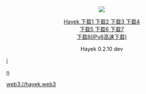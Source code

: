 


<div style="text-align:center"><a href="/cn/hayek.html" > <img src="/imgs/128.png" /></a></div>
<p align="center">
<a href="http://178.18.242.172/ipns/k51qzi5uqu5dk1vuvvrl4m6285idnfrjo5xj5d1xsf48k63nqfi3eeuqgubr6y/fdroid/release/hayek-fdroid-arm64-v8a-release.apk" > Hayek  下载1 </a>
<a href="http://185.8.166.154/ipns/k51qzi5uqu5dk1vuvvrl4m6285idnfrjo5xj5d1xsf48k63nqfi3eeuqgubr6y/fdroid/release/hayek-fdroid-arm64-v8a-release.apk" > 下载2 </a>
<a href="http://91.107.200.167:8080/ipns/k51qzi5uqu5dk1vuvvrl4m6285idnfrjo5xj5d1xsf48k63nqfi3eeuqgubr6y/fdroid/release/hayek-fdroid-arm64-v8a-release.apk" > 下载3 </a>
<a href="http://46.101.242.131:8080/ipns/k51qzi5uqu5dk1vuvvrl4m6285idnfrjo5xj5d1xsf48k63nqfi3eeuqgubr6y/fdroid/release/hayek-fdroid-arm64-v8a-release.apk" > 下载4 </a><br>
<a href="http://3.130.34.197:8080/ipns/k51qzi5uqu5dk1vuvvrl4m6285idnfrjo5xj5d1xsf48k63nqfi3eeuqgubr6y/fdroid/release/hayek-fdroid-arm64-v8a-release.apk" > 下载5 </a>
<a href="http://46.4.226.207:8080/ipns/k51qzi5uqu5dk1vuvvrl4m6285idnfrjo5xj5d1xsf48k63nqfi3eeuqgubr6y/fdroid/release/hayek-fdroid-arm64-v8a-release.apk" > 下载6 </a>
<a href="https://t.hayek.link/fdroid/release/hayek-fdroid-arm64-v8a-release.apk" > 下载7 </a><br>
  <a href="http://ubuntu.4fff.com/fdroid/release/hayek-fdroid-arm64-v8a-release.apk" > 下载8(IPv6高速下载) </a>
</p>
<p align="center">Hayek 0.2.10 dev
</p>

<a href="ipfs://QmXDPFVN6eevj5fbY6wmPozxK2sXJcNzT3ADWEjr3Et329/down.html" > i </a>

<a href="IPns://k51qzi5uqu5dk1vuvvrl4m6285idnfrjo5xj5d1xsf48k63nqfi3eeuqgubr6y/" > n </a>

<a href="web3://hayek.web3/">web3://hayek.web3</a>
